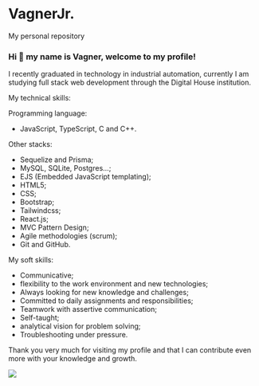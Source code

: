 # VagnerJr.
My personal repository

### Hi 👋 my name is Vagner, welcome to my profile!

I recently graduated in technology in industrial automation, currently I am studying full stack web development through the Digital House institution.

My technical skills:

Programming language:
- JavaScript, TypeScript, C and C++.

Other stacks:
- Sequelize and Prisma;
- MySQL, SQLite, Postgres...;
- EJS (Embedded JavaScript templating);
- HTML5;
- CSS;
- Bootstrap;
- Tailwindcss;
- React.js;
- MVC Pattern Design;
- Agile methodologies (scrum);
- Git and GitHub.

My soft skills:

- Communicative;
- flexibility to the work environment and new technologies;
- Always looking for new knowledge and challenges;
- Committed to daily assignments and responsibilities;
- Teamwork with assertive communication;
- Self-taught;
- analytical vision for problem solving;
- Troubleshooting under pressure.

Thank you very much for visiting my profile and that I can contribute even more with your knowledge and growth.

[<img src="https://img.shields.io/badge/linkedin-%230077B5.svg?&style=for-the-badge&logo=linkedin&logoColor=white" />](https://www.linkedin.com/in/vagner-siqueira-junior-27197b135/)
